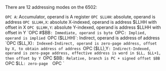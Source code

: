 There are 12 addressing modes on the 6502:

`OPC A`: Accumulator, operand is A register
`OPC $LLHH`: absolute, operand is address 
`OPC $LLHH,X`: absolute X-indexed, operand is address $LLHH with offset in X
`OPC $LLHH,Y`: absolute Y-indexed, operand is address $LLHH with offset in Y
`OPC #$BB`: Immediate, operand is byte
`OPC`: Implied, operand is implied
`OPC ($LLHH)`: Indirect, operand is address of address
`OPC ($LL,X)`: Indexed-Indirect, operand is zero-page address, offset by X, to obtain address of address
`OPC ($LL),Y`: Indirect-Indexed, operand is zero-page address, effective address is word in $LL, $LL+1, then offset by Y
`OPC $BB`: Relative, branch is PC + signed offset $BB
`OPC $LL`: zero-page 
`OPC `

